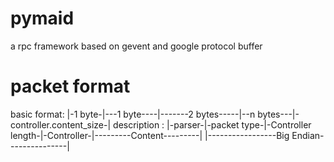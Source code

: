 pymaid
======

a rpc framework based on gevent and google protocol buffer


packet format
======

basic format: |-1 byte-|---1 byte----|-------2 bytes-----|--n bytes---|-controller.content_size-|
description : |-parser-|-packet type-|-Controller length-|-Controller-|---------Content---------|
              |-----------------Big Endian---------------|
